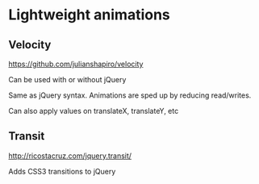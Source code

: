 Lightweight animations
======================

Velocity
--------

https://github.com/julianshapiro/velocity

Can be used with or without jQuery

Same as jQuery syntax. Animations are sped up by reducing read/writes.

Can also apply values on translateX, translateY, etc

Transit
-------

http://ricostacruz.com/jquery.transit/

Adds CSS3 transitions to jQuery



